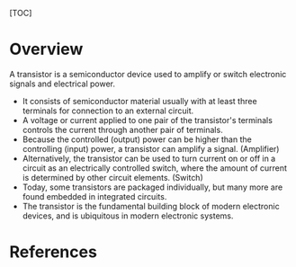 [TOC]

# Overview

A transistor is a semiconductor device used to amplify or switch
electronic signals and electrical power.
- It consists of semiconductor material usually with at least three
  terminals for connection to an external circuit.
- A voltage or current applied to one pair of the transistor's terminals
  controls the current through another pair of terminals.
- Because the controlled (output) power can be higher than the
  controlling (input) power, a transistor can amplify a signal.
  (Amplifier)
- Alternatively, the transistor can be used to turn current on or off in
  a circuit as an electrically controlled switch, where the amount of
  current is determined by other circuit elements. (Switch)
- Today, some transistors are packaged individually, but many more are
  found embedded in integrated circuits.
- The transistor is the fundamental building block of modern electronic
  devices, and is ubiquitous in modern electronic systems.

# References

[wiki]: https://en.wikipedia.org/wiki/Transistor

